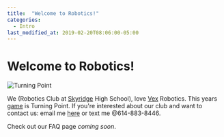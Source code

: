 ```yaml
---
title:  "Welcome to Robotics!"
categories: 
  - Intro
last_modified_at: 2019-02-20T08:06:00-05:00
---
```


# Welcome to Robotics!

![Turning Point](https://i.imgur.com/jfZkNUy.jpg)

We (Robotics Club at [Skyridge](https://shs.alpineschools.org) High School), love [Vex](https://www.vexrobotics.com/vexedr/) Robotics. This years [game](https://www.youtube.com/watch?v=CDDGBcs0TFM) is Turning Point. If you're interested about our club and want to contact us: email me [here](mailto:acetousk@gmail.com) or text me @614-883-8446.

Check out our FAQ page *coming soon*.
